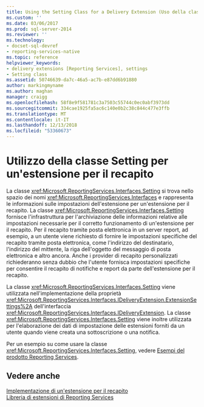```yaml
---
title: Using the Setting Class for a Delivery Extension (Uso della classe Setting per un'estensione per il recapito) | Microsoft Docs
ms.custom: ''
ms.date: 03/06/2017
ms.prod: sql-server-2014
ms.reviewer: ''
ms.technology:
- docset-sql-devref
- reporting-services-native
ms.topic: reference
helpviewer_keywords:
- delivery extensions [Reporting Services], settings
- Setting class
ms.assetid: 50746639-da7c-46a5-ac7b-e87dd6b91880
author: markingmyname
ms.author: maghan
manager: craigg
ms.openlocfilehash: 58f8e9f581781c3a7503c55744c0ec0abf3973dd
ms.sourcegitcommit: 334cae1925fa5ac6c140e0b2c38c844c477e3ffb
ms.translationtype: MT
ms.contentlocale: it-IT
ms.lasthandoff: 12/13/2018
ms.locfileid: "53360673"
---
```

# <a name="using-the-setting-class-for-a-delivery-extension"></a>Utilizzo della classe Setting per un'estensione per il recapito
  La classe <xref:Microsoft.ReportingServices.Interfaces.Setting> si trova nello spazio dei nomi <xref:Microsoft.ReportingServices.Interfaces> e rappresenta le informazioni sulle impostazioni dell'estensione per un'estensione per il recapito. La classe <xref:Microsoft.ReportingServices.Interfaces.Setting> fornisce l'infrastruttura per l'archiviazione delle informazioni relative alle impostazioni necessarie per il corretto funzionamento di un'estensione per il recapito. Per il recapito tramite posta elettronica in un server report, ad esempio, a un utente viene richiesto di fornire le impostazioni specifiche del recapito tramite posta elettronica, come l'indirizzo del destinatario, l'indirizzo del mittente, la riga dell'oggetto del messaggio di posta elettronica e altro ancora. Anche i provider di recapito personalizzati richiederanno senza dubbio che l'utente fornisca impostazioni specifiche per consentire il recapito di notifiche e report da parte dell'estensione per il recapito.  
  
 La classe <xref:Microsoft.ReportingServices.Interfaces.Setting> viene utilizzata nell'implementazione della proprietà <xref:Microsoft.ReportingServices.Interfaces.IDeliveryExtension.ExtensionSettings%2A> dell'interfaccia <xref:Microsoft.ReportingServices.Interfaces.IDeliveryExtension>. La classe <xref:Microsoft.ReportingServices.Interfaces.Setting> viene inoltre utilizzata per l'elaborazione dei dati di impostazione delle estensioni forniti da un utente quando viene creata una sottoscrizione o una notifica.  
  
 Per un esempio su come usare la classe <xref:Microsoft.ReportingServices.Interfaces.Setting>, vedere [ Esempi del prodotto Reporting Services](https://go.microsoft.com/fwlink/?LinkId=177889).  
  
## <a name="see-also"></a>Vedere anche  
 [Implementazione di un'estensione per il recapito](implementing-a-delivery-extension.md)   
 [Libreria di estensioni di Reporting Services](../reporting-services-extension-library.md)  
  
  
